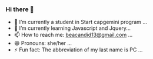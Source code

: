 ### Hi there 👋


- 🔭 I’m currently a student in Start capgemini program ...
- 🌱 I’m currently learning Javascript and Jquery...
- 📫 How to reach me: beacandid13@gmail.com ...
- 😄 Pronouns: she/her ...
- ⚡ Fun fact: The abbreviation of my last name is PC 
...

